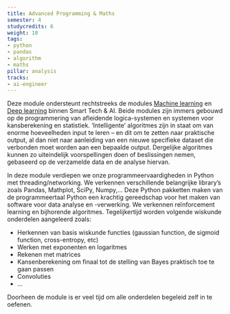 ```yaml
---
title: Advanced Programming & Maths
semester: 4
studycredits: 6
weight: 10
tags:
- python 
- pandas 
- algorithm 
- maths
pillar: analysis
tracks:
- ai-engineer
---
```


Deze module ondersteunt rechtstreeks de modules <a class="js-module-link" href="/programma/machine-learning/">Machine learning</a> en <a class="js-module-link" href="/programma/deep-learning/">Deep learning</a> binnen Smart Tech & AI. Beide modules zijn immers gebouwd op de programmering van afleidende logica-systemen en systemen voor kansberekening en statistiek. ‘Intelligente’ algoritmes zijn in staat om van enorme hoeveelheden input te leren – en dit om te zetten naar praktische output, al dan niet naar aanleiding van een nieuwe specifieke dataset die verbonden moet worden aan een bepaalde output. Dergelijke algoritmes kunnen zo uiteindelijk voorspellingen doen of beslissingen nemen, gebaseerd op de verzamelde data en de analyse hiervan.

In deze module verdiepen we onze programmeervaardigheden in Python met threading/networking. We verkennen verschillende belangrijke library’s zoals Pandas, Mathplot, SciPy, Numpy,… Deze Python pakketten maken van de programmeertaal Python een krachtig gereedschap voor het maken van software voor data analyse en -verwerking. We verkennen reïnforcement learning en bijhorende algoritmes.
Tegelijkertijd worden volgende wiskunde onderdelen aangeleerd zoals:

- Herkennen van basis wiskunde functies (gaussian function, de sigmoid function, cross-entropy, etc)
- Werken met exponenten en logaritmes 
- Rekenen met matrices 
- Kansenberekening om finaal tot de stelling van Bayes praktisch toe te gaan passen
- Convoluties
- ...

Doorheen de module is er veel tijd om alle onderdelen begeleid zelf in te oefenen. 
